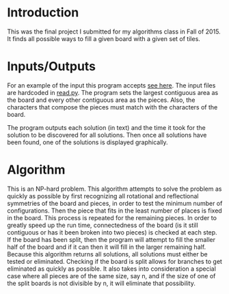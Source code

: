 # Introduction
This was the final project I submitted for my algorithms class in Fall of 2015. It finds all possible ways to fill a given board with a given set of tiles.

# Inputs/Outputs
For an example of the input this program accepts <a href="/tiling_problem/boards/checkerboard">see here</a>. The input files are hardcoded in <a href="/tiling_problem/read.py">read.py</a>. The program sets the largest contiguous area as the board and every other contiguous area as the pieces. Also, the characters that compose the pieces must match with the characters of the board.

The program outputs each solution (in text) and the time it took for the solution to be discovered for all solutions. Then once all solutions have been found, one of the solutions is displayed graphically.

# Algorithm
This is an NP-hard problem. This algorithm attempts to solve the problem as quickly as possible by first recognizing all rotational and reflectional symmetries of the board and pieces, in order to test the minimum number of configurations. Then the piece that fits in the least number of places is fixed in the board. This process is repeated for the remaining pieces. In order to greatly speed up the run time, connectedness of the board (is it still contiguous or has it been broken into two pieces) is checked at each step. If the board has been split, then the program will attempt to fill the smaller half of the board and if it can then it will fill in the larger remaining half. Because this algorithm returns all solutions, all solutions must either be tested or eliminated. Checking if the board is split allows for branches to get eliminated as quickly as possible. It also takes into consideration a special case where all pieces are of the same size, say n, and if the size of one of the split boards is not divisible by n, it will eliminate that possibility.
